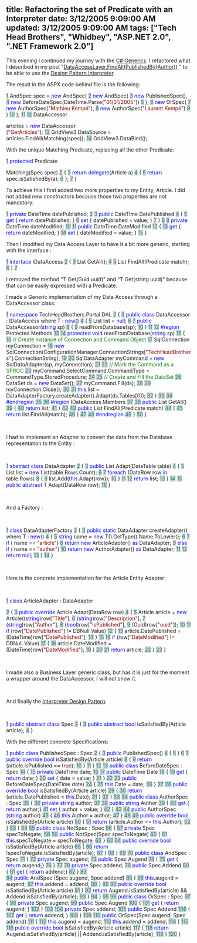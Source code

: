 title: Refactoring the set of Predicate with an Interpreter
date: 3/12/2005 9:09:00 AM
updated: 3/12/2005 9:09:00 AM
tags: ["Tech Head Brothers", "Whidbey", "ASP.NET 2.0", ".NET Framework 2.0"]
---



This evening I continued my journey with the [C# Generics](http://msdn.microsoft.com/library/default.asp?url=/library/en-us/dnvs05/html/csharp_generics.asp). 
I refactored what I described in my post "[DataAccessLayer.FindAll(PublishedBy(Author))](http://weblogs.asp.net/lkempe/archive/2005/03/09/391247.aspx) 
" to be able to use the [Design 
Pattern Interpreter](http://www.dofactory.com/Patterns/PatternInterpreter.aspx).

The result in the ASPX code behind file is the following:

<span style="COLOR: teal; BACKGROUND-COLOR: lightgrey">  1</span> AndSpec spec = <font color="blue">new</font> AndSpec(
<span style="COLOR: teal; BACKGROUND-COLOR: lightgrey">  2</span>                         <font color="blue">new</font> AndSpec(
<span style="COLOR: teal; BACKGROUND-COLOR: lightgrey">  3</span>                             <font color="blue">new</font> PublishedSpec(),
<span style="COLOR: teal; BACKGROUND-COLOR: lightgrey">  4</span>                             <font color="blue">new</font> BeforeDateSpec(DateTime.Parse(<font color="maroon">"01/01/2005"</font>))
<span style="COLOR: teal; BACKGROUND-COLOR: lightgrey">  5</span>                         ),
<span style="COLOR: teal; BACKGROUND-COLOR: lightgrey">  6</span>                         <font color="blue">new</font> OrSpec(
<span style="COLOR: teal; BACKGROUND-COLOR: lightgrey">  7</span>                             <font color="blue">new</font> AuthorSpec(<font color="maroon">"Mathieu Kempé"</font>),
<span style="COLOR: teal; BACKGROUND-COLOR: lightgrey">  8</span>                             <font color="blue">new</font> AuthorSpec(<font color="maroon">"Laurent Kempé"</font>)
<span style="COLOR: teal; BACKGROUND-COLOR: lightgrey">  9</span>                         )
<span style="COLOR: teal; BACKGROUND-COLOR: lightgrey"> 10</span>                     );
<span style="COLOR: teal; BACKGROUND-COLOR: lightgrey"> 11</span> 
<span style="COLOR: teal; BACKGROUND-COLOR: lightgrey"> 12</span> DataAccessor<Article> articles = <font color="blue">new</font> DataAccessor<Article>(<font color="maroon">"GetArticles"</font>);
<span style="COLOR: teal; BACKGROUND-COLOR: lightgrey"> 13</span> GridView3.DataSource = articles.FindAll(Matching(spec));
<span style="COLOR: teal; BACKGROUND-COLOR: lightgrey"> 14</span> GridView3.DataBind();

With the unique Matching Predicate, replacing all the other Predicate:

<span style="COLOR: teal; BACKGROUND-COLOR: lightgrey">  1</span> <font color="blue">protected</font> Predicate<Article> Matching(Spec spec)
<span style="COLOR: teal; BACKGROUND-COLOR: lightgrey">  2</span> {
<span style="COLOR: teal; BACKGROUND-COLOR: lightgrey">  3</span>     <font color="blue">return</font> <font color="blue">delegate</font>(Article a)
<span style="COLOR: teal; BACKGROUND-COLOR: lightgrey">  4</span>     {
<span style="COLOR: teal; BACKGROUND-COLOR: lightgrey">  5</span>         <font color="blue">return</font> spec.isSatisfiedBy(a);
<span style="COLOR: teal; BACKGROUND-COLOR: lightgrey">  6</span>     };
<span style="COLOR: teal; BACKGROUND-COLOR: lightgrey">  7</span> }</pre>

To achieve this I first added two more properties to my Entity, Article. I 
did not added new constructors because those two properties are not 
mandatory:

<span style="COLOR: teal; BACKGROUND-COLOR: lightgrey">  1</span> <font color="blue">private</font> DateTime datePublished;
<span style="COLOR: teal; BACKGROUND-COLOR: lightgrey">  2</span> 
<span style="COLOR: teal; BACKGROUND-COLOR: lightgrey">  3</span> <font color="blue">public</font> DateTime DatePublished
<span style="COLOR: teal; BACKGROUND-COLOR: lightgrey">  4</span> {
<span style="COLOR: teal; BACKGROUND-COLOR: lightgrey">  5</span>     <font color="blue">get</font> { <font color="blue">return</font> datePublished; }
<span style="COLOR: teal; BACKGROUND-COLOR: lightgrey">  6</span>     <font color="blue">set</font> { datePublished = value; }
<span style="COLOR: teal; BACKGROUND-COLOR: lightgrey">  7</span> }
<span style="COLOR: teal; BACKGROUND-COLOR: lightgrey">  8</span> 
<span style="COLOR: teal; BACKGROUND-COLOR: lightgrey">  9</span> <font color="blue">private</font> DateTime dateModified;
<span style="COLOR: teal; BACKGROUND-COLOR: lightgrey"> 10</span> 
<span style="COLOR: teal; BACKGROUND-COLOR: lightgrey"> 11</span> <font color="blue">public</font> DateTime DateModified
<span style="COLOR: teal; BACKGROUND-COLOR: lightgrey"> 12</span> {
<span style="COLOR: teal; BACKGROUND-COLOR: lightgrey"> 13</span>     <font color="blue">get</font> { <font color="blue">return</font> dateModified; }
<span style="COLOR: teal; BACKGROUND-COLOR: lightgrey"> 14</span>     <font color="blue">set</font> { dateModified = value; }
<span style="COLOR: teal; BACKGROUND-COLOR: lightgrey"> 15</span> }

Then I modified my Data Access Layer to have it a bit more generic, starting with the interface :

<span style="COLOR: teal; BACKGROUND-COLOR: lightgrey">  1</span> <font color="blue">interface</font> IDataAccess<T>
<span style="COLOR: teal; BACKGROUND-COLOR: lightgrey">  2</span> {
<span style="COLOR: teal; BACKGROUND-COLOR: lightgrey">  3</span>     List<T> GetAll();
<span style="COLOR: teal; BACKGROUND-COLOR: lightgrey">  4</span> 
<span style="COLOR: teal; BACKGROUND-COLOR: lightgrey">  5</span>     List<T> FindAll(Predicate<T> match);
<span style="COLOR: teal; BACKGROUND-COLOR: lightgrey">  6</span> }
<span style="COLOR: teal; BACKGROUND-COLOR: lightgrey">  7</span> </pre>

I removed the method "T Get(Guid uuid)" and "T Get(string uuid)" because that can be easily expressed with a Predicate.

I made a Generic implementation of my Data Access through a DataAccessor class:

<span style="COLOR: teal; BACKGROUND-COLOR: lightgrey">  1</span> <font color="blue">namespace</font> TechHeadBrothers.Portal.DAL
<span style="COLOR: teal; BACKGROUND-COLOR: lightgrey">  2</span> {
<span style="COLOR: teal; BACKGROUND-COLOR: lightgrey">  3</span>     <font color="blue">public</font> <font color="blue">class</font> DataAccessor<T> : IDataAccess<T> where T : <font color="blue">new</font>()
<span style="COLOR: teal; BACKGROUND-COLOR: lightgrey">  4</span>     {
<span style="COLOR: teal; BACKGROUND-COLOR: lightgrey">  5</span>         List<T> list = <font color="blue">null</font>;
<span style="COLOR: teal; BACKGROUND-COLOR: lightgrey">  6</span> 
<span style="COLOR: teal; BACKGROUND-COLOR: lightgrey">  7</span>         <font color="blue">public</font> DataAccessor(<font color="blue">string</font> sp)
<span style="COLOR: teal; BACKGROUND-COLOR: lightgrey">  8</span>         {
<span style="COLOR: teal; BACKGROUND-COLOR: lightgrey">  9</span>             readFromDatabase(sp);
<span style="COLOR: teal; BACKGROUND-COLOR: lightgrey"> 10</span>         }
<span style="COLOR: teal; BACKGROUND-COLOR: lightgrey"> 11</span> 
<span style="COLOR: teal; BACKGROUND-COLOR: lightgrey"> 12</span>         <font color="blue">#region</font> Protected Methods
<span style="COLOR: teal; BACKGROUND-COLOR: lightgrey"> 13</span> 
<span style="COLOR: teal; BACKGROUND-COLOR: lightgrey"> 14</span>         <font color="blue">protected</font> <font color="blue">void</font> readFromDatabase(<font color="blue">string</font> sp)
<span style="COLOR: teal; BACKGROUND-COLOR: lightgrey"> 15</span>         {
<span style="COLOR: teal; BACKGROUND-COLOR: lightgrey"> 16</span>             <font color="green">// Create Instance of Connection and Command Object
</font><span style="COLOR: teal; BACKGROUND-COLOR: lightgrey"> 17</span>             SqlConnection myConnection =
<span style="COLOR: teal; BACKGROUND-COLOR: lightgrey"> 18</span>                 <font color="blue">new</font> SqlConnection(ConfigurationManager.ConnectionStrings[<font color="maroon">"TechHeadBrothers"</font>].ConnectionString);
<span style="COLOR: teal; BACKGROUND-COLOR: lightgrey"> 19</span> 
<span style="COLOR: teal; BACKGROUND-COLOR: lightgrey"> 20</span>             SqlDataAdapter myCommand = <font color="blue">new</font> SqlDataAdapter(sp, myConnection);
<span style="COLOR: teal; BACKGROUND-COLOR: lightgrey"> 21</span> 
<span style="COLOR: teal; BACKGROUND-COLOR: lightgrey"> 22</span>             <font color="green">// Mark the Command as a SPROC
</font><span style="COLOR: teal; BACKGROUND-COLOR: lightgrey"> 23</span>             myCommand.SelectCommand.CommandType = CommandType.StoredProcedure;
<span style="COLOR: teal; BACKGROUND-COLOR: lightgrey"> 24</span> 
<span style="COLOR: teal; BACKGROUND-COLOR: lightgrey"> 25</span>             <font color="green">// Create and Fill the DataSet
</font><span style="COLOR: teal; BACKGROUND-COLOR: lightgrey"> 26</span>             DataSet ds = <font color="blue">new</font> DataSet();
<span style="COLOR: teal; BACKGROUND-COLOR: lightgrey"> 27</span>             myCommand.Fill(ds);
<span style="COLOR: teal; BACKGROUND-COLOR: lightgrey"> 28</span> 
<span style="COLOR: teal; BACKGROUND-COLOR: lightgrey"> 29</span>             myConnection.Close();
<span style="COLOR: teal; BACKGROUND-COLOR: lightgrey"> 30</span> 
<span style="COLOR: teal; BACKGROUND-COLOR: lightgrey"> 31</span>             <font color="blue">this</font>.list = DataAdapterFactory.createAdapter<T>().Adapt(ds.Tables[<font color="maroon">0</font>]);
<span style="COLOR: teal; BACKGROUND-COLOR: lightgrey"> 32</span>         }
<span style="COLOR: teal; BACKGROUND-COLOR: lightgrey"> 33</span> 
<span style="COLOR: teal; BACKGROUND-COLOR: lightgrey"> 34</span>         <font color="blue">#endregion</font>
<span style="COLOR: teal; BACKGROUND-COLOR: lightgrey"> 35</span> 
<span style="COLOR: teal; BACKGROUND-COLOR: lightgrey"> 36</span>         <font color="blue">#region</font> IDataAccess<T> Members
<span style="COLOR: teal; BACKGROUND-COLOR: lightgrey"> 37</span> 
<span style="COLOR: teal; BACKGROUND-COLOR: lightgrey"> 38</span>         <font color="blue">public</font> List<T> GetAll()
<span style="COLOR: teal; BACKGROUND-COLOR: lightgrey"> 39</span>         {
<span style="COLOR: teal; BACKGROUND-COLOR: lightgrey"> 40</span>             <font color="blue">return</font> list;
<span style="COLOR: teal; BACKGROUND-COLOR: lightgrey"> 41</span>         }
<span style="COLOR: teal; BACKGROUND-COLOR: lightgrey"> 42</span> 
<span style="COLOR: teal; BACKGROUND-COLOR: lightgrey"> 43</span>         <font color="blue">public</font> List<T> FindAll(Predicate<T> match)
<span style="COLOR: teal; BACKGROUND-COLOR: lightgrey"> 44</span>         {
<span style="COLOR: teal; BACKGROUND-COLOR: lightgrey"> 45</span>             <font color="blue">return</font> list.FindAll(match);
<span style="COLOR: teal; BACKGROUND-COLOR: lightgrey"> 46</span>         }
<span style="COLOR: teal; BACKGROUND-COLOR: lightgrey"> 47</span> 
<span style="COLOR: teal; BACKGROUND-COLOR: lightgrey"> 48</span>         <font color="blue">#endregion</font>
<span style="COLOR: teal; BACKGROUND-COLOR: lightgrey"> 49</span>     }
<span style="COLOR: teal; BACKGROUND-COLOR: lightgrey"> 50</span> }
</pre>

 </pre>

I had to implement an Adapter to convert the data from the Database representation to the Entity :</pre>

 </pre>

<span style="COLOR: teal; BACKGROUND-COLOR: lightgrey">  1</span> <font color="blue">abstract</font> <font color="blue">class</font> DataAdapter<T> 
<span style="COLOR: teal; BACKGROUND-COLOR: lightgrey">  2</span> {
<span style="COLOR: teal; BACKGROUND-COLOR: lightgrey">  3</span>     <font color="blue">public</font> List<T> Adapt(DataTable table)
<span style="COLOR: teal; BACKGROUND-COLOR: lightgrey">  4</span>     {
<span style="COLOR: teal; BACKGROUND-COLOR: lightgrey">  5</span>         List<T> list = <font color="blue">new</font> List<T>(table.Rows.Count);
<span style="COLOR: teal; BACKGROUND-COLOR: lightgrey">  6</span> 
<span style="COLOR: teal; BACKGROUND-COLOR: lightgrey">  7</span>         <font color="blue">foreach</font> (DataRow row <font color="blue">in</font> table.Rows)
<span style="COLOR: teal; BACKGROUND-COLOR: lightgrey">  8</span>         {
<span style="COLOR: teal; BACKGROUND-COLOR: lightgrey">  9</span>             list.Add(<font color="blue">this</font>.Adapt(row));
<span style="COLOR: teal; BACKGROUND-COLOR: lightgrey"> 10</span>         }
<span style="COLOR: teal; BACKGROUND-COLOR: lightgrey"> 11</span> 
<span style="COLOR: teal; BACKGROUND-COLOR: lightgrey"> 12</span>         <font color="blue">return</font> list;
<span style="COLOR: teal; BACKGROUND-COLOR: lightgrey"> 13</span>     }
<span style="COLOR: teal; BACKGROUND-COLOR: lightgrey"> 14</span> 
<span style="COLOR: teal; BACKGROUND-COLOR: lightgrey"> 15</span>     <font color="blue">public</font> <font color="blue">abstract</font> T Adapt(DataRow row);
<span style="COLOR: teal; BACKGROUND-COLOR: lightgrey"> 16</span> }</pre></pre>

 </pre>

And a Factory :</pre>

 </pre>

<span style="COLOR: teal; BACKGROUND-COLOR: lightgrey">  1</span> <font color="blue">class</font> DataAdapterFactory
<span style="COLOR: teal; BACKGROUND-COLOR: lightgrey">  2</span> {
<span style="COLOR: teal; BACKGROUND-COLOR: lightgrey">  3</span>     <font color="blue">public</font> <font color="blue">static</font> DataAdapter<T> createAdapter<T>() where T : <font color="blue">new</font>()
<span style="COLOR: teal; BACKGROUND-COLOR: lightgrey">  4</span>     {
<span style="COLOR: teal; BACKGROUND-COLOR: lightgrey">  5</span>         <font color="blue">string</font> name = <font color="blue">new</font> T().GetType().Name.ToLower();
<span style="COLOR: teal; BACKGROUND-COLOR: lightgrey">  6</span> 
<span style="COLOR: teal; BACKGROUND-COLOR: lightgrey">  7</span>         <font color="blue">if</font> ( name == <font color="maroon">"article"</font>)
<span style="COLOR: teal; BACKGROUND-COLOR: lightgrey">  8</span>             <font color="blue">return</font> <font color="blue">new</font> ArticleAdapter() <font color="blue">as</font> DataAdapter<T>;
<span style="COLOR: teal; BACKGROUND-COLOR: lightgrey">  9</span>         <font color="blue">else</font> <font color="blue">if</font> ( name == <font color="maroon">"author"</font>)
<span style="COLOR: teal; BACKGROUND-COLOR: lightgrey"> 10</span>             <font color="blue">return</font> <font color="blue">new</font> AuthorAdapter() <font color="blue">as</font> DataAdapter<T>;
<span style="COLOR: teal; BACKGROUND-COLOR: lightgrey"> 11</span> 
<span style="COLOR: teal; BACKGROUND-COLOR: lightgrey"> 12</span>         <font color="blue">return</font> <font color="blue">null</font>;
<span style="COLOR: teal; BACKGROUND-COLOR: lightgrey"> 13</span>     }
<span style="COLOR: teal; BACKGROUND-COLOR: lightgrey"> 14</span> }</pre>

 </pre>

Here is the concrete implementation for the Article Entity Adapter:</pre></pre></pre>

 </pre>

<span style="COLOR: teal; BACKGROUND-COLOR: lightgrey">  1</span> <font color="blue">class</font> ArticleAdapter : DataAdapter<Article>
<span style="COLOR: teal; BACKGROUND-COLOR: lightgrey">  2</span> {
<span style="COLOR: teal; BACKGROUND-COLOR: lightgrey">  3</span>     <font color="blue">public</font> <font color="blue">override</font> Article Adapt(DataRow row)
<span style="COLOR: teal; BACKGROUND-COLOR: lightgrey">  4</span>     {
<span style="COLOR: teal; BACKGROUND-COLOR: lightgrey">  5</span>         Article article = <font color="blue">new</font> Article((<font color="blue">string</font>)row[<font color="maroon">"Title"</font>],
<span style="COLOR: teal; BACKGROUND-COLOR: lightgrey">  6</span>                                       (<font color="blue">string</font>)row[<font color="maroon">"Description"</font>],
<span style="COLOR: teal; BACKGROUND-COLOR: lightgrey">  7</span>                                       (<font color="blue">string</font>)row[<font color="maroon">"Author"</font>],
<span style="COLOR: teal; BACKGROUND-COLOR: lightgrey">  8</span>                                         (<font color="blue">bool</font>)row[<font color="maroon">"isPublished"</font>],
<span style="COLOR: teal; BACKGROUND-COLOR: lightgrey">  9</span>                                         (Guid)row[<font color="maroon">"uuid"</font>]);
<span style="COLOR: teal; BACKGROUND-COLOR: lightgrey"> 10</span> 
<span style="COLOR: teal; BACKGROUND-COLOR: lightgrey"> 11</span>         <font color="blue">if</font> (row[<font color="maroon">"DatePublished"</font>] != DBNull.Value)
<span style="COLOR: teal; BACKGROUND-COLOR: lightgrey"> 12</span>         {
<span style="COLOR: teal; BACKGROUND-COLOR: lightgrey"> 13</span>             article.DatePublished = (DateTime)row[<font color="maroon">"DatePublished"</font>];
<span style="COLOR: teal; BACKGROUND-COLOR: lightgrey"> 14</span>         }
<span style="COLOR: teal; BACKGROUND-COLOR: lightgrey"> 15</span> 
<span style="COLOR: teal; BACKGROUND-COLOR: lightgrey"> 16</span>         <font color="blue">if</font> (row[<font color="maroon">"DateModified"</font>] != DBNull.Value)
<span style="COLOR: teal; BACKGROUND-COLOR: lightgrey"> 17</span>         {
<span style="COLOR: teal; BACKGROUND-COLOR: lightgrey"> 18</span>             article.DateModified = (DateTime)row[<font color="maroon">"DateModified"</font>];
<span style="COLOR: teal; BACKGROUND-COLOR: lightgrey"> 19</span>         }
<span style="COLOR: teal; BACKGROUND-COLOR: lightgrey"> 20</span> 
<span style="COLOR: teal; BACKGROUND-COLOR: lightgrey"> 21</span>         <font color="blue">return</font> article;
<span style="COLOR: teal; BACKGROUND-COLOR: lightgrey"> 22</span>     }
<span style="COLOR: teal; BACKGROUND-COLOR: lightgrey"> 23</span> }</pre></pre></pre>

 </pre>

I made also a Business Layer generic class, but has it is just for the moment a wrapper around the DataAccessor, I will not show it.</pre>

 </pre>

And finally the [Interpreter Design Pattern](http://www.dofactory.com/Patterns/PatternInterpreter.aspx):</pre>

 </pre>

<span style="COLOR: teal; BACKGROUND-COLOR: lightgrey">  1</span> <font color="blue">public</font> <font color="blue">abstract</font> <font color="blue">class</font> Spec
<span style="COLOR: teal; BACKGROUND-COLOR: lightgrey">  2</span> {
<span style="COLOR: teal; BACKGROUND-COLOR: lightgrey">  3</span>     <font color="blue">public</font> <font color="blue">abstract</font> <font color="blue">bool</font> isSatisfiedBy(Article article);
<span style="COLOR: teal; BACKGROUND-COLOR: lightgrey">  4</span> }</pre></pre>

With the different concrete Specifications:

<span style="COLOR: teal; BACKGROUND-COLOR: lightgrey">  1</span> <font color="blue">public</font> <font color="blue">class</font> PublishedSpec : Spec
<span style="COLOR: teal; BACKGROUND-COLOR: lightgrey">  2</span> {
<span style="COLOR: teal; BACKGROUND-COLOR: lightgrey">  3</span>     <font color="blue">public</font> PublishedSpec()
<span style="COLOR: teal; BACKGROUND-COLOR: lightgrey">  4</span>     {
<span style="COLOR: teal; BACKGROUND-COLOR: lightgrey">  5</span>     }
<span style="COLOR: teal; BACKGROUND-COLOR: lightgrey">  6</span> 
<span style="COLOR: teal; BACKGROUND-COLOR: lightgrey">  7</span>     <font color="blue">public</font> <font color="blue">override</font> <font color="blue">bool</font> isSatisfiedBy(Article article)
<span style="COLOR: teal; BACKGROUND-COLOR: lightgrey">  8</span>     {
<span style="COLOR: teal; BACKGROUND-COLOR: lightgrey">  9</span>          <font color="blue">return</font> (article.isPublished == <font color="maroon">true</font>);
<span style="COLOR: teal; BACKGROUND-COLOR: lightgrey"> 10</span>     }
<span style="COLOR: teal; BACKGROUND-COLOR: lightgrey"> 11</span> }
<span style="COLOR: teal; BACKGROUND-COLOR: lightgrey"> 12</span> 
<span style="COLOR: teal; BACKGROUND-COLOR: lightgrey"> 13</span> <font color="blue">public</font> <font color="blue">class</font> BeforeDateSpec : Spec
<span style="COLOR: teal; BACKGROUND-COLOR: lightgrey"> 14</span> {
<span style="COLOR: teal; BACKGROUND-COLOR: lightgrey"> 15</span>     <font color="blue">private</font> DateTime date;
<span style="COLOR: teal; BACKGROUND-COLOR: lightgrey"> 16</span> 
<span style="COLOR: teal; BACKGROUND-COLOR: lightgrey"> 17</span>     <font color="blue">public</font> DateTime Date
<span style="COLOR: teal; BACKGROUND-COLOR: lightgrey"> 18</span>     {
<span style="COLOR: teal; BACKGROUND-COLOR: lightgrey"> 19</span>         <font color="blue">get</font> { <font color="blue">return</font> date; }
<span style="COLOR: teal; BACKGROUND-COLOR: lightgrey"> 20</span>         <font color="blue">set</font> { date = value; }
<span style="COLOR: teal; BACKGROUND-COLOR: lightgrey"> 21</span>     }
<span style="COLOR: teal; BACKGROUND-COLOR: lightgrey"> 22</span> 
<span style="COLOR: teal; BACKGROUND-COLOR: lightgrey"> 23</span>     <font color="blue">public</font> BeforeDateSpec(DateTime date)
<span style="COLOR: teal; BACKGROUND-COLOR: lightgrey"> 24</span>     {
<span style="COLOR: teal; BACKGROUND-COLOR: lightgrey"> 25</span>         <font color="blue">this</font>.Date = date;
<span style="COLOR: teal; BACKGROUND-COLOR: lightgrey"> 26</span>     }
<span style="COLOR: teal; BACKGROUND-COLOR: lightgrey"> 27</span> 
<span style="COLOR: teal; BACKGROUND-COLOR: lightgrey"> 28</span>     <font color="blue">public</font> <font color="blue">override</font> <font color="blue">bool</font> isSatisfiedBy(Article article)
<span style="COLOR: teal; BACKGROUND-COLOR: lightgrey"> 29</span>     {
<span style="COLOR: teal; BACKGROUND-COLOR: lightgrey"> 30</span>         <font color="blue">return</font> (article.DatePublished < <font color="blue">this</font>.Date);
<span style="COLOR: teal; BACKGROUND-COLOR: lightgrey"> 31</span>     }
<span style="COLOR: teal; BACKGROUND-COLOR: lightgrey"> 32</span> }
<span style="COLOR: teal; BACKGROUND-COLOR: lightgrey"> 33</span> 
<span style="COLOR: teal; BACKGROUND-COLOR: lightgrey"> 34</span> <font color="blue">public</font> <font color="blue">class</font> AuthorSpec : Spec
<span style="COLOR: teal; BACKGROUND-COLOR: lightgrey"> 35</span> {
<span style="COLOR: teal; BACKGROUND-COLOR: lightgrey"> 36</span>     <font color="blue">private</font> <font color="blue">string</font> author;
<span style="COLOR: teal; BACKGROUND-COLOR: lightgrey"> 37</span> 
<span style="COLOR: teal; BACKGROUND-COLOR: lightgrey"> 38</span>     <font color="blue">public</font> <font color="blue">string</font> Author
<span style="COLOR: teal; BACKGROUND-COLOR: lightgrey"> 39</span>     {
<span style="COLOR: teal; BACKGROUND-COLOR: lightgrey"> 40</span>       <font color="blue">get</font> { <font color="blue">return</font> author;}
<span style="COLOR: teal; BACKGROUND-COLOR: lightgrey"> 41</span>       <font color="blue">set</font> { author = value; }
<span style="COLOR: teal; BACKGROUND-COLOR: lightgrey"> 42</span>     }
<span style="COLOR: teal; BACKGROUND-COLOR: lightgrey"> 43</span> 
<span style="COLOR: teal; BACKGROUND-COLOR: lightgrey"> 44</span>     <font color="blue">public</font> AuthorSpec (<font color="blue">string</font> author)
<span style="COLOR: teal; BACKGROUND-COLOR: lightgrey"> 45</span>     {
<span style="COLOR: teal; BACKGROUND-COLOR: lightgrey"> 46</span>         <font color="blue">this</font>.Author = author;
<span style="COLOR: teal; BACKGROUND-COLOR: lightgrey"> 47</span>     }
<span style="COLOR: teal; BACKGROUND-COLOR: lightgrey"> 48</span> 
<span style="COLOR: teal; BACKGROUND-COLOR: lightgrey"> 49</span>     <font color="blue">public</font> <font color="blue">override</font> <font color="blue">bool</font> isSatisfiedBy(Article article)
<span style="COLOR: teal; BACKGROUND-COLOR: lightgrey"> 50</span>     {
<span style="COLOR: teal; BACKGROUND-COLOR: lightgrey"> 51</span>          <font color="blue">return</font> (article.Author == <font color="blue">this</font>.Author);
<span style="COLOR: teal; BACKGROUND-COLOR: lightgrey"> 52</span>     }
<span style="COLOR: teal; BACKGROUND-COLOR: lightgrey"> 53</span> }
<span style="COLOR: teal; BACKGROUND-COLOR: lightgrey"> 54</span> 
<span style="COLOR: teal; BACKGROUND-COLOR: lightgrey"> 55</span> <font color="blue">public</font> <font color="blue">class</font> NotSpec : Spec
<span style="COLOR: teal; BACKGROUND-COLOR: lightgrey"> 56</span> {
<span style="COLOR: teal; BACKGROUND-COLOR: lightgrey"> 57</span>     <font color="blue">private</font> Spec specToNegate;
<span style="COLOR: teal; BACKGROUND-COLOR: lightgrey"> 58</span> 
<span style="COLOR: teal; BACKGROUND-COLOR: lightgrey"> 59</span>     <font color="blue">public</font> NotSpec(Spec specToNegate)
<span style="COLOR: teal; BACKGROUND-COLOR: lightgrey"> 60</span>     {
<span style="COLOR: teal; BACKGROUND-COLOR: lightgrey"> 61</span>         <font color="blue">this</font>.specToNegate = specToNegate;
<span style="COLOR: teal; BACKGROUND-COLOR: lightgrey"> 62</span>     }
<span style="COLOR: teal; BACKGROUND-COLOR: lightgrey"> 63</span> 
<span style="COLOR: teal; BACKGROUND-COLOR: lightgrey"> 64</span>     <font color="blue">public</font> <font color="blue">override</font> <font color="blue">bool</font> isSatisfiedBy(Article article)
<span style="COLOR: teal; BACKGROUND-COLOR: lightgrey"> 65</span>     {
<span style="COLOR: teal; BACKGROUND-COLOR: lightgrey"> 66</span>         <font color="blue">return</font> !specToNegate.isSatisfiedBy(article);
<span style="COLOR: teal; BACKGROUND-COLOR: lightgrey"> 67</span>     }
<span style="COLOR: teal; BACKGROUND-COLOR: lightgrey"> 68</span> }
<span style="COLOR: teal; BACKGROUND-COLOR: lightgrey"> 69</span> 
<span style="COLOR: teal; BACKGROUND-COLOR: lightgrey"> 70</span> <font color="blue">public</font> <font color="blue">class</font> AndSpec : Spec
<span style="COLOR: teal; BACKGROUND-COLOR: lightgrey"> 71</span> {
<span style="COLOR: teal; BACKGROUND-COLOR: lightgrey"> 72</span>     <font color="blue">private</font> Spec augend;
<span style="COLOR: teal; BACKGROUND-COLOR: lightgrey"> 73</span>     <font color="blue">public</font> Spec Augend
<span style="COLOR: teal; BACKGROUND-COLOR: lightgrey"> 74</span>     {
<span style="COLOR: teal; BACKGROUND-COLOR: lightgrey"> 75</span>       <font color="blue">get</font> { <font color="blue">return</font> augend;}
<span style="COLOR: teal; BACKGROUND-COLOR: lightgrey"> 76</span>     }
<span style="COLOR: teal; BACKGROUND-COLOR: lightgrey"> 77</span> 
<span style="COLOR: teal; BACKGROUND-COLOR: lightgrey"> 78</span>     <font color="blue">private</font> Spec addend;
<span style="COLOR: teal; BACKGROUND-COLOR: lightgrey"> 79</span>     <font color="blue">public</font> Spec Addend
<span style="COLOR: teal; BACKGROUND-COLOR: lightgrey"> 80</span>     {
<span style="COLOR: teal; BACKGROUND-COLOR: lightgrey"> 81</span>       <font color="blue">get</font> { <font color="blue">return</font> addend;}
<span style="COLOR: teal; BACKGROUND-COLOR: lightgrey"> 82</span>     }
<span style="COLOR: teal; BACKGROUND-COLOR: lightgrey"> 83</span>     
<span style="COLOR: teal; BACKGROUND-COLOR: lightgrey"> 84</span>     <font color="blue">public</font> AndSpec (Spec augend, Spec addend)
<span style="COLOR: teal; BACKGROUND-COLOR: lightgrey"> 85</span>     {
<span style="COLOR: teal; BACKGROUND-COLOR: lightgrey"> 86</span>         <font color="blue">this</font>.augend = augend;
<span style="COLOR: teal; BACKGROUND-COLOR: lightgrey"> 87</span>         <font color="blue">this</font>.addend = addend;
<span style="COLOR: teal; BACKGROUND-COLOR: lightgrey"> 88</span>     }
<span style="COLOR: teal; BACKGROUND-COLOR: lightgrey"> 89</span> 
<span style="COLOR: teal; BACKGROUND-COLOR: lightgrey"> 90</span>     <font color="blue">public</font> <font color="blue">override</font> <font color="blue">bool</font>  isSatisfiedBy(Article article)
<span style="COLOR: teal; BACKGROUND-COLOR: lightgrey"> 91</span>     {
<span style="COLOR: teal; BACKGROUND-COLOR: lightgrey"> 92</span>          <font color="blue">return</font> Augend.isSatisfiedBy(article) && Addend.isSatisfiedBy(article);
<span style="COLOR: teal; BACKGROUND-COLOR: lightgrey"> 93</span>     }
<span style="COLOR: teal; BACKGROUND-COLOR: lightgrey"> 94</span> }
<span style="COLOR: teal; BACKGROUND-COLOR: lightgrey"> 95</span> 
<span style="COLOR: teal; BACKGROUND-COLOR: lightgrey"> 96</span> <font color="blue">public</font> <font color="blue">class</font> OrSpec : Spec
<span style="COLOR: teal; BACKGROUND-COLOR: lightgrey"> 97</span> {
<span style="COLOR: teal; BACKGROUND-COLOR: lightgrey"> 98</span>     <font color="blue">private</font> Spec augend;
<span style="COLOR: teal; BACKGROUND-COLOR: lightgrey"> 99</span>     <font color="blue">public</font> Spec Augend
<span style="COLOR: teal; BACKGROUND-COLOR: lightgrey">100</span>     {
<span style="COLOR: teal; BACKGROUND-COLOR: lightgrey">101</span>         <font color="blue">get</font> { <font color="blue">return</font> augend; }
<span style="COLOR: teal; BACKGROUND-COLOR: lightgrey">102</span>     }
<span style="COLOR: teal; BACKGROUND-COLOR: lightgrey">103</span> 
<span style="COLOR: teal; BACKGROUND-COLOR: lightgrey">104</span>     <font color="blue">private</font> Spec addend;
<span style="COLOR: teal; BACKGROUND-COLOR: lightgrey">105</span>     <font color="blue">public</font> Spec Addend
<span style="COLOR: teal; BACKGROUND-COLOR: lightgrey">106</span>     {
<span style="COLOR: teal; BACKGROUND-COLOR: lightgrey">107</span>         <font color="blue">get</font> { <font color="blue">return</font> addend; }
<span style="COLOR: teal; BACKGROUND-COLOR: lightgrey">108</span>     }
<span style="COLOR: teal; BACKGROUND-COLOR: lightgrey">109</span> 
<span style="COLOR: teal; BACKGROUND-COLOR: lightgrey">110</span>     <font color="blue">public</font> OrSpec(Spec augend, Spec addend)
<span style="COLOR: teal; BACKGROUND-COLOR: lightgrey">111</span>     {
<span style="COLOR: teal; BACKGROUND-COLOR: lightgrey">112</span>         <font color="blue">this</font>.augend = augend;
<span style="COLOR: teal; BACKGROUND-COLOR: lightgrey">113</span>         <font color="blue">this</font>.addend = addend;
<span style="COLOR: teal; BACKGROUND-COLOR: lightgrey">114</span>     }
<span style="COLOR: teal; BACKGROUND-COLOR: lightgrey">115</span> 
<span style="COLOR: teal; BACKGROUND-COLOR: lightgrey">116</span>     <font color="blue">public</font> <font color="blue">override</font> <font color="blue">bool</font> isSatisfiedBy(Article article)
<span style="COLOR: teal; BACKGROUND-COLOR: lightgrey">117</span>     {
<span style="COLOR: teal; BACKGROUND-COLOR: lightgrey">118</span>         <font color="blue">return</font> Augend.isSatisfiedBy(article) || Addend.isSatisfiedBy(article);
<span style="COLOR: teal; BACKGROUND-COLOR: lightgrey">119</span>     }
<span style="COLOR: teal; BACKGROUND-COLOR: lightgrey">120</span> }</pre>
